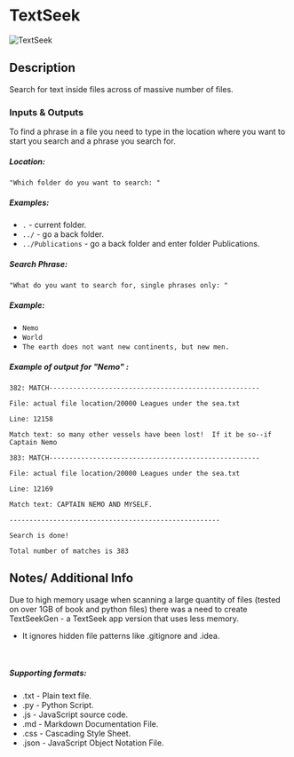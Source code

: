 # TextSeek


![TextSeek](http://realwebgeeks.com/wp-content/uploads/2017/06/Outlook-PST-search.jpg)



## Description

Search for text inside files across of massive number of files.



### Inputs & Outputs
To find a phrase in a file you need to type in the location where you want to start you search and a phrase you search for.

##### Location:

`"Which folder do you want to search: "`


##### Examples:

* `.` 					- current folder.
* `../` 				- go a back folder.
* `../Publications` 	- go a back folder and enter folder Publications.

##### Search Phrase:

`"What do you want to search for, single phrases only: "`


##### Example:

* `Nemo`
* `World`
* `The earth does not want new continents, but new men.`




##### Example of output for "Nemo" :


`382: MATCH-----------------------------------------------------`

`File: actual file location/20000 Leagues under the sea.txt`

`Line: 12158 `

`Match text: so many other vessels have been lost!  If it be so--if Captain Nemo`



`383: MATCH-----------------------------------------------------`

`File: actual file location/20000 Leagues under the sea.txt`

`Line: 12169`

`Match text: CAPTAIN NEMO AND MYSELF.`




`-----------------------------------------------------`

`Search is done!`

`Total number of matches is 383`


## Notes/ Additional Info


Due to high memory usage when scanning a large quantity of files (tested on over 1GB of book and python files) there was a need to 
 create TextSeekGen - a TextSeek app version that uses less memory.
 
* It ignores hidden file patterns like .gitignore and .idea.
 
 <br>
 
##### Supporting formats:
 
* .txt - Plain text file.
* .py - Python Script.
* .js - JavaScript source code.
* .md - Markdown Documentation File.
* .css - Cascading Style Sheet.
* .json - JavaScript Object Notation File.